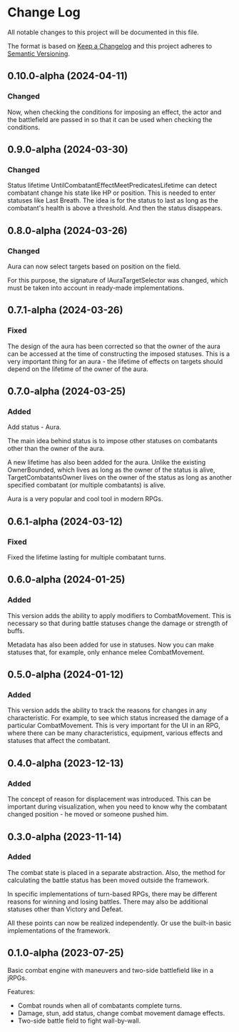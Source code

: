 # Change Log
All notable changes to this project will be documented in this file.
 
The format is based on [Keep a Changelog](http://keepachangelog.com/)
and this project adheres to [Semantic Versioning](http://semver.org/).

## 0.10.0-alpha (2024-04-11)

### Changed

Now, when checking the conditions for imposing an effect, the actor and the battlefield are passed in so that it can be used when checking the conditions.

## 0.9.0-alpha (2024-03-30)

### Changed

Status lifetime UntilCombatantEffectMeetPredicatesLifetime can detect combatant change his state like HP or position. This is needed to enter statuses like Last Breath. The idea is for the status to last as long as the combatant's health is above a threshold. And then the status disappears.

## 0.8.0-alpha (2024-03-26)

### Changed

Aura can now select targets based on position on the field.

For this purpose, the signature of IAuraTargetSelector was changed, which must be taken into account in ready-made implementations.

## 0.7.1-alpha (2024-03-26)

### Fixed

The design of the aura has been corrected so that the owner of the aura can be accessed at the time of constructing the imposed statuses. This is a very important thing for an aura - the lifetime of effects on targets should depend on the lifetime of the owner of the aura.

## 0.7.0-alpha (2024-03-25)

### Added

Add status - Aura.

The main idea behind status is to impose other statuses on combatants other than the owner of the aura.

A new lifetime has also been added for the aura. Unlike the existing OwnerBounded, which lives as long as the owner of the status is alive, TargetCombatantsOwner lives on the owner of the status as long as another specified combatant (or multiple combatants) is alive.

Aura is a very popular and cool tool in modern RPGs.

## 0.6.1-alpha (2024-03-12)

### Fixed

Fixed the lifetime lasting for multiple combatant turns.

## 0.6.0-alpha (2024-01-25)

### Added

This version adds the ability to apply modifiers to CombatMovement. This is necessary so that during battle statuses change the damage or strength of buffs.

Metadata has also been added for use in statuses. Now you can make statuses that, for example, only enhance melee CombatMovement.

## 0.5.0-alpha (2024-01-12)

### Added

This version adds the ability to track the reasons for changes in any characteristic. For example, to see which status increased the damage of a particular CombatMovement. This is very important for the UI in an RPG, where there can be many characteristics, equipment, various effects and statuses that affect the combatant.

## 0.4.0-alpha (2023-12-13)

### Added

The concept of reason for displacement was introduced. This can be important during visualization, when you need to know why the combatant changed position - he moved or someone pushed him.

## 0.3.0-alpha (2023-11-14)

### Added

The combat state is placed in a separate abstraction. Also, the method for calculating the battle status has been moved outside the framework.

In specific implementations of turn-based RPGs, there may be different reasons for winning and losing battles. There may also be additional statuses other than Victory and Defeat.

All these points can now be realized independently. Or use the built-in basic implementations of the framework.

## 0.1.0-alpha (2023-07-25)
  
Basic combat engine with maneuvers and two-side battlefield like in a jRPGs.

Features:
*   Combat rounds when all of combatants complete turns.
*   Damage, stun, add status, change combat movement damage effects.
*   Two-side battle field to fight wall-by-wall.